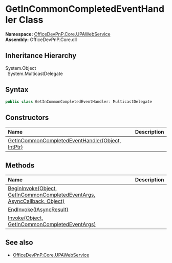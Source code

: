 # GetInCommonCompletedEventHandler Class
  

**Namespace:** [OfficeDevPnP.Core.UPAWebService](OfficeDevPnP.Core.UPAWebService.md)  
**Assembly:** OfficeDevPnP.Core.dll  
## Inheritance Hierarchy
System.Object  
&ensp;System.MulticastDelegate  
## Syntax
```C#
public class GetInCommonCompletedEventHandler: MulticastDelegate
```
## Constructors
|**Name**|**Description**|
|:-----|:-----|
| [GetInCommonCompletedEventHandler(Object, IntPtr)](OfficeDevPnP.Core.UPAWebService.GetInCommonCompletedEventHandler.ctor1.md) |  
## Methods
|**Name**|**Description**|
|:-----|:-----|
| [BeginInvoke(Object, GetInCommonCompletedEventArgs, AsyncCallback, Object)](OfficeDevPnP.Core.UPAWebService.GetInCommonCompletedEventHandler.4a5ea0b5.md) | 
| [EndInvoke(IAsyncResult)](OfficeDevPnP.Core.UPAWebService.GetInCommonCompletedEventHandler.c9867657.md) | 
| [Invoke(Object, GetInCommonCompletedEventArgs)](OfficeDevPnP.Core.UPAWebService.GetInCommonCompletedEventHandler.b42c12bb.md) | 
## See also
- [OfficeDevPnP.Core.UPAWebService](OfficeDevPnP.Core.UPAWebService.md)

